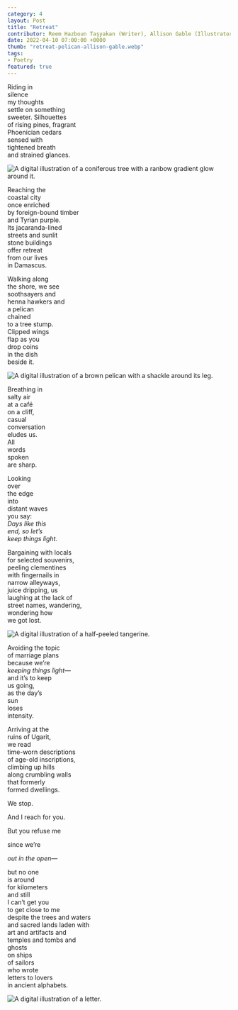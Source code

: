 ```yaml
---
category: 4
layout: Post
title: "Retreat"
contributor: Reem Hazboun ​Taşyakan (Writer), Allison Gable (Illustrator)
date: 2022-04-10 07:00:00 +0000
thumb: "retreat-pelican-allison-gable.webp"
tags: 
- Poetry
featured: true
---
```

<div class="poem-img-col"> 
<p>
Riding in<br />
silence<br />
my thoughts<br />
settle on something<br />
sweeter. Silhouettes<br />
of rising pines, fragrant<br />
Phoenician cedars<br />
sensed with<br />
tightened breath<br />
and strained glances.
</p>
<div>
<img src="{{site.baseurl}}/uploads/4/retreat-tree-allison-gable.png"
    alt="A digital illustration of a coniferous tree with a ranbow gradient glow around it."
    class="w250">
</div>
</div>

Reaching the<br />
coastal city<br />
once enriched<br />
by foreign-bound timber<br />
and Tyrian purple.<br />
Its jacaranda-lined<br />
streets and sunlit<br />
stone buildings<br />
offer retreat<br />
from our lives<br />
in Damascus.

<div class="poem-img-col"> 
<p>
Walking along<br />
the shore, we see<br />
soothsayers and<br />
henna hawkers and<br />
a pelican<br />
chained<br />
to a tree stump.<br />
Clipped wings<br />
flap as you<br />
drop coins<br />
in the dish<br />
beside it.
</p>
<div>
<img src="{{site.baseurl}}/uploads/4/retreat-pelican-allison-gable.png"
    alt="A digital illustration of a brown pelican with a shackle around its leg."
    class="w250">
</div>
</div>

Breathing in<br />
salty air<br />
at a café<br />
on a cliff,<br />
casual<br />
conversation<br />
eludes us.<br />
All<br />
words<br />
spoken<br />
are sharp.

Looking<br />
over<br />
the edge<br />
into<br />
distant waves<br />
you say:<br />
<em>
    Days like this<br />
    end, so let’s<br />
    keep things light.
</em>

<div class="poem-img-col"> 
<p>
Bargaining with locals<br />
for selected souvenirs,<br />
peeling clementines<br />
with fingernails in<br />
narrow alleyways,<br />
juice dripping, us<br />
laughing at the lack of<br />
street names, wandering,<br />
wondering how<br />
we got lost.
</p>
<div>
<img src="{{site.baseurl}}/uploads/4/retreat-tangerine-allison-gable.png"
    alt="A digital illustration of a half-peeled tangerine."
    class="w250">
</div>
</div>

Avoiding the topic<br />
of marriage plans<br />
because we’re<br />
<em>keeping things light—</em><br />
and it’s to keep<br />
us going,<br />
as the day’s<br />
sun<br />
loses<br />
intensity. 
 
Arriving at the<br />
ruins of Ugarit,<br />
we read<br />
time-worn descriptions<br />
of age-old inscriptions,<br />
climbing up hills<br />
along crumbling walls<br />
that formerly<br />
formed dwellings.
 
We stop.
 
And I reach for you.
 
But you refuse me
 
since we’re
 
<em>out in the open—</em>

<div class="poem-img-col"> 
<p>
but no one<br />
is around<br />
for kilometers<br />
and still<br />
I can’t get you<br />
to get close to me<br />
despite the trees and waters<br />
and sacred lands laden with<br />
art and artifacts and<br />
temples and tombs and<br />
ghosts<br />
on ships<br />
of sailors<br />
who wrote<br />
letters to lovers<br />
in ancient alphabets.
</p>
<div>
<img src="{{site.baseurl}}/uploads/4/retreat-letters-allison-gable.png"
    alt="A digital illustration of a letter."
    class="w250">
</div>
</div>
